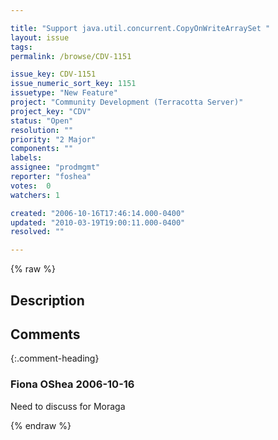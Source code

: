 ```yaml
---

title: "Support java.util.concurrent.CopyOnWriteArraySet "
layout: issue
tags: 
permalink: /browse/CDV-1151

issue_key: CDV-1151
issue_numeric_sort_key: 1151
issuetype: "New Feature"
project: "Community Development (Terracotta Server)"
project_key: "CDV"
status: "Open"
resolution: ""
priority: "2 Major"
components: ""
labels: 
assignee: "prodmgmt"
reporter: "foshea"
votes:  0
watchers: 1

created: "2006-10-16T17:46:14.000-0400"
updated: "2010-03-19T19:00:11.000-0400"
resolved: ""

---
```




{% raw %}



## Description

<div markdown="1" class="description">



</div>

## Comments


{:.comment-heading}
### **Fiona OShea** <span class="date">2006-10-16</span>

<div markdown="1" class="comment">

Need to discuss for Moraga

</div>



{% endraw %}
